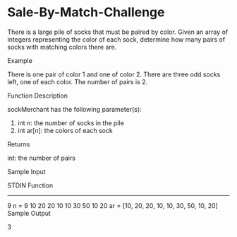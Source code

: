 # Sale-By-Match-Challenge
There is a large pile of socks that must be paired by color. Given an array of integers representing the color of each sock, determine how many pairs of socks with matching colors there are.

Example


There is one pair of color 1 and one of color 2. There are three odd socks left, one of each color. The number of pairs is 2.

Function Description

sockMerchant has the following parameter(s):
<ol>
  <li>int n: the number of socks in the pile</li>
  <li>int ar[n]: the colors of each sock</li>
</ol>

Returns

int: the number of pairs

Sample Input

STDIN                       Function
-----                       --------
9                           n = 9
10 20 20 10 10 30 50 10 20  ar = [10, 20, 20, 10, 10, 30, 50, 10, 20]
Sample Output

3